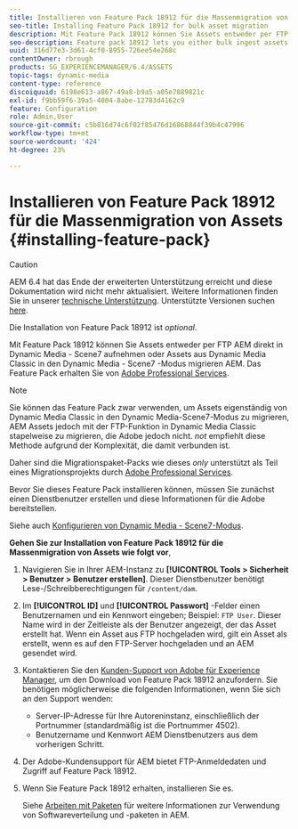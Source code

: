 ```yaml
---
title: Installieren von Feature Pack 18912 für die Massenmigration von Assets
seo-title: Installing Feature Pack 18912 for bulk asset migration
description: Mit Feature Pack 18912 können Sie Assets entweder per FTP stapelweise erfassen oder Assets von Dynamic Media Classic nach Dynamic Media in AEM migrieren. Dieses optionale Feature Pack ist über den Adobe-Support verfügbar.
seo-description: Feature pack 18912 lets you either bulk ingest assets by way of FTP, or migrate assets from Dynamic Media Classic to Dynamic Media in AEM. This optional feature pack is available from Adobe support.
uuid: 316d77e3-3d61-4cf0-8955-726ee54e268c
contentOwner: rbrough
products: SG_EXPERIENCEMANAGER/6.4/ASSETS
topic-tags: dynamic-media
content-type: reference
discoiquuid: 6198e613-a867-49a8-b9a5-a05e7889821c
exl-id: f9bb59f6-39a5-4804-8abe-12783d4162c9
feature: Configuration
role: Admin,User
source-git-commit: c5b816d74c6f02f85476d16868844f39b4c47996
workflow-type: tm+mt
source-wordcount: '424'
ht-degree: 23%

---
```


# Installieren von Feature Pack 18912 für die Massenmigration von Assets {#installing-feature-pack}

>[!CAUTION]
>
>AEM 6.4 hat das Ende der erweiterten Unterstützung erreicht und diese Dokumentation wird nicht mehr aktualisiert. Weitere Informationen finden Sie in unserer [technische Unterstützung](https://helpx.adobe.com/de/support/programs/eol-matrix.html). Unterstützte Versionen suchen [here](https://experienceleague.adobe.com/docs/?lang=de).

Die Installation von Feature Pack 18912 ist _optional_.

Mit Feature Pack 18912 können Sie Assets entweder per FTP AEM direkt in Dynamic Media - Scene7 aufnehmen oder Assets aus Dynamic Media Classic in den Dynamic Media - Scene7 -Modus migrieren AEM. Das Feature Pack erhalten Sie von [Adobe Professional Services](https://www.adobe.com/de/experience-cloud/consulting-services.html).

>[!NOTE]
>
>Sie können das Feature Pack zwar verwenden, um Assets eigenständig von Dynamic Media Classic in den Dynamic Media-Scene7-Modus zu migrieren, AEM Assets jedoch mit der FTP-Funktion in Dynamic Media Classic stapelweise zu migrieren, die Adobe jedoch nicht. *not* empfiehlt diese Methode aufgrund der Komplexität, die damit verbunden ist.
>
>Daher sind die Migrationspaket-Packs wie dieses *only* unterstützt als Teil eines Migrationsprojekts durch [Adobe Professional Services](https://www.adobe.com/de/experience-cloud/consulting-services.html).

Bevor Sie dieses Feature Pack installieren können, müssen Sie zunächst einen Dienstbenutzer erstellen und diese Informationen für die Adobe bereitstellen.

Siehe auch [Konfigurieren von Dynamic Media - Scene7-Modus](https://helpx.adobe.com/experience-manager/6-4/assets/using/config-dms7.html).

**Gehen Sie zur Installation von Feature Pack 18912 für die Massenmigration von Assets wie folgt vor**,

1. Navigieren Sie in Ihrer AEM-Instanz zu **[!UICONTROL Tools > Sicherheit > Benutzer > Benutzer erstellen]**. Dieser Dienstbenutzer benötigt Lese-/Schreibberechtigungen für `/content/dam`.
1. Im **[!UICONTROL ID]** und **[!UICONTROL Passwort]** -Felder einen Benutzernamen und ein Kennwort eingeben; Beispiel: `FTP User`. Dieser Name wird in der Zeitleiste als der Benutzer angezeigt, der das Asset erstellt hat. Wenn ein Asset aus FTP hochgeladen wird, gilt ein Asset als erstellt, wenn es auf den FTP-Server hochgeladen und an AEM gesendet wird.
1. Kontaktieren Sie den [Kunden-Support von Adobe für Experience Manager](https://helpx.adobe.com/de/contact/enterprise-support.ec.html), um den Download von Feature Pack 18912 anzufordern. Sie benötigen möglicherweise die folgenden Informationen, wenn Sie sich an den Support wenden:

   * Server-IP-Adresse für Ihre Autoreninstanz, einschließlich der Portnummer (standardmäßig ist die Portnummer 4502).
   * Benutzername und Kennwort AEM Dienstbenutzers aus dem vorherigen Schritt.

1. Der Adobe-Kundensupport für AEM bietet FTP-Anmeldedaten und Zugriff auf Feature Pack 18912.

1. Wenn Sie Feature Pack 18912 erhalten, installieren Sie es.

   Siehe [Arbeiten mit Paketen](/help/sites-administering/package-manager.md) für weitere Informationen zur Verwendung von Softwareverteilung und -paketen in AEM.
